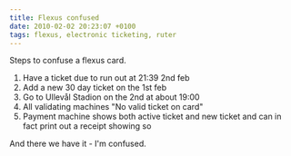 ```yaml
---
title: Flexus confused
date: 2010-02-02 20:23:07 +0100
tags: flexus, electronic ticketing, ruter
---
```


Steps to confuse a flexus card.

1. Have a ticket due to run out at 21:39 2nd feb
2. Add a new 30 day ticket on the 1st feb
3. Go to Ullevål Stadion on the 2nd at about 19:00
4. All validating machines "No valid ticket on card"
5. Payment machine shows both active ticket and new ticket and can in fact print out a receipt showing so

And there we have it - I'm confused.
